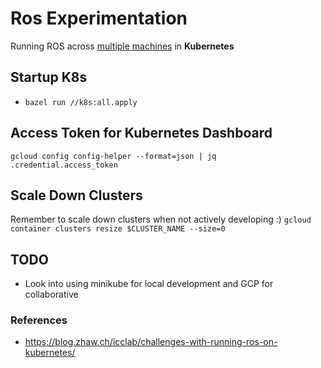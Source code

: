 # Ros Experimentation
Running ROS across [multiple machines](http://wiki.ros.org/ROS/Tutorials/MultipleMachines) in **Kubernetes**


## Startup K8s
+ `bazel run //k8s:all.apply`


## Access Token for Kubernetes Dashboard
`gcloud config config-helper --format=json | jq .credential.access_token`

## Scale Down Clusters
Remember to scale down clusters when not actively developing :)
`gcloud container clusters resize $CLUSTER_NAME --size=0`


## TODO
+ Look into using minikube for local development and GCP for collaborative

### References
+ https://blog.zhaw.ch/icclab/challenges-with-running-ros-on-kubernetes/
